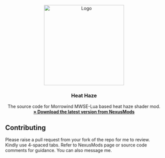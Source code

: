 <!-- PROJECT LOGO -->
<br />
<div align="center">
  <a href="https://github.com/tewlwolow/Heat-Haze">
    <img src="https://staticdelivery.nexusmods.com/mods/100/images/48973/48973-1603579804-1434635888.png" alt="Logo" width="256">
  </a>

  <h3 align="center">Heat Haze</h3>

  <p align="center">
    The source code for Morrowind MWSE-Lua based heat haze shader mod.
    <br />
    <a href="https://www.nexusmods.com/morrowind/mods/48973"><strong>» Download the latest version from NexusMods</strong></a>
    <br />
  </p>
</div>

<!-- Contributing -->
## Contributing

Please raise a pull request from your fork of the repo for me to review. Kindly use 4-spaced tabs.
Refer to NexusMods page or source code comments for guidance. You can also message me.

